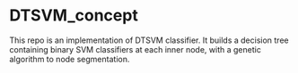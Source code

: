 # DTSVM_concept
This repo is an implementation of DTSVM classifier.
It builds a decision tree containing binary SVM classifiers at each inner node, with a genetic algorithm to node segmentation.
